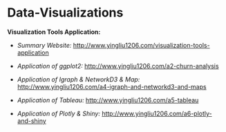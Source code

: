 # Data-Visualizations

**Visualization Tools Application:**

* *Summary Website:* http://www.yingliu1206.com/visualization-tools-application

* *Application of ggplot2:* http://www.yingliu1206.com/a2-churn-analysis

* *Application of Igraph & NetworkD3 & Map:* http://www.yingliu1206.com/a4-igraph-and-networkd3-and-maps

* *Application of Tableau:* http://www.yingliu1206.com/a5-tableau

* *Application of Plotly & Shiny:* http://www.yingliu1206.com/a6-plotly-and-shiny



